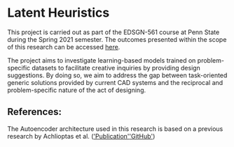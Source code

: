 # Latent Heuristics

This project is carried out as part of the EDSGN-561 course at Penn State during the Spring 2021 semester. The outcomes presented within the scope of this research can be accessed [here](https://ozgucbertug.github.io/latentHeuristics/).

The project aims to investigate learning-based models trained on problem-specific datasets to facilitate creative inquiries by providing design suggestions. By doing so, we aim to address the gap between task-oriented generic solutions provided by current CAD systems and the reciprocal and problem-specific nature of the act of designing.

## References:
The Autoencoder architecture used in this research is based on a previous research by Achlioptas et al. (['Publication'](https://arxiv.org/abs/1707.02392)['GitHub'](https://github.com/optas/latent_3d_points))
